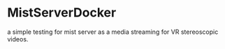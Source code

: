 # MistServerDocker
a simple testing for mist server as a media streaming for VR stereoscopic videos. 

